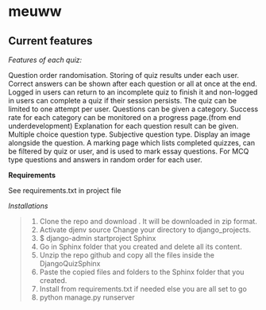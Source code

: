 # meuww

## Current features

_Features of each quiz:_

Question order randomisation.
Storing of quiz results under each user.
Correct answers can be shown after each question or all at once at the end.
Logged in users can return to an incomplete quiz to finish it and non-logged in users can complete a quiz if their session persists.
The quiz can be limited to one attempt per user.
Questions can be given a category.
Success rate for each category can be monitored on a progress page.(from end underdevelopment)
Explanation for each question result can be given.
Multiple choice question type.
Subjective question type.
Display an image alongside the question.
A marking page which lists completed quizzes, can be filtered by quiz or user, and is used to mark essay questions.
For MCQ type questions and answers in random order for each user.

**Requirements**

See requirements.txt in project file

_Installations_

> 1. Clone the repo and download . It will be downloaded in zip format.
> 2. Activate djenv source
>    Change your directory to django_projects.
> 3. \$ django-admin startproject Sphinx
> 4. Go in Sphinx folder that you created and delete all its content.
> 5. Unzip the repo github and copy all the files inside the DjangoQuizSphinx
> 6. Paste the copied files and folders to the Sphinx folder that you created.
> 7. Install from requirements.txt if needed else you are all set to go
> 8. python manage.py runserver
